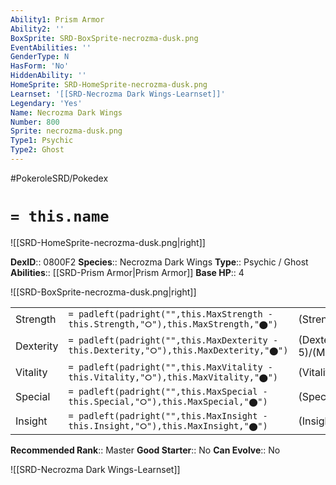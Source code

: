 ```yaml
---
Ability1: Prism Armor
Ability2: ''
BoxSprite: SRD-BoxSprite-necrozma-dusk.png
EventAbilities: ''
GenderType: N
HasForm: 'No'
HiddenAbility: ''
HomeSprite: SRD-HomeSprite-necrozma-dusk.png
Learnset: '[[SRD-Necrozma Dark Wings-Learnset]]'
Legendary: 'Yes'
Name: Necrozma Dark Wings
Number: 800
Sprite: necrozma-dusk.png
Type1: Psychic
Type2: Ghost
---
```


#PokeroleSRD/Pokedex

# `= this.name`

![[SRD-HomeSprite-necrozma-dusk.png|right]]

**DexID**:: 0800F2
**Species**:: Necrozma Dark Wings
**Type**:: Psychic / Ghost
**Abilities**:: [[SRD-Prism Armor|Prism Armor]]
**Base HP**:: 4

![[SRD-BoxSprite-necrozma-dusk.png|right]]

|           |                                                                                        |                                          |
| --------- | -------------------------------------------------------------------------------------- | ---------------------------------------- |
| Strength  | `= padleft(padright("",this.MaxStrength - this.Strength,"⭘"),this.MaxStrength,"⬤")`    | (Strength::6)/(MaxStrength::6)   |
| Dexterity | `= padleft(padright("",this.MaxDexterity - this.Dexterity,"⭘"),this.MaxDexterity,"⬤")` | (Dexterity:: 5)/(MaxDexterity::5) |
| Vitality  | `= padleft(padright("",this.MaxVitality - this.Vitality,"⭘"),this.MaxVitality,"⬤")`    | (Vitality::6)/(MaxVitality::6)   |
| Special   | `= padleft(padright("",this.MaxSpecial - this.Special,"⭘"),this.MaxSpecial,"⬤")`       | (Special::8)/(MaxSpecial::8)     |
| Insight   | `= padleft(padright("",this.MaxInsight - this.Insight,"⭘"),this.MaxInsight,"⬤")`       | (Insight::7)/(MaxInsight::7)     |

**Recommended Rank**:: Master
**Good Starter**:: No
**Can Evolve**:: No

![[SRD-Necrozma Dark Wings-Learnset]]